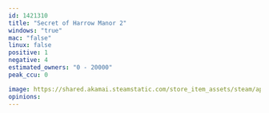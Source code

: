 ```yaml
---
id: 1421310
title: "Secret of Harrow Manor 2"
windows: "true"
mac: "false"
linux: false
positive: 1
negative: 4
estimated_owners: "0 - 20000"
peak_ccu: 0

image: https://shared.akamai.steamstatic.com/store_item_assets/steam/apps/1421310/header.jpg?t=1602887075
opinions:
---
```

